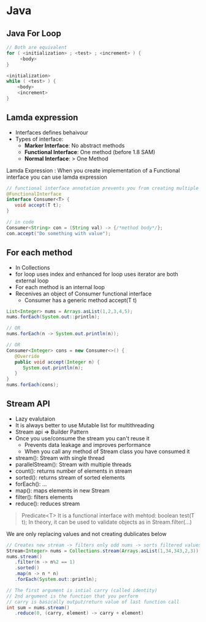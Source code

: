 # Java

## Java For Loop

```java
// Both are equivalent
for ( <initialization> ; <test> ; <increment> ) {
     <body>
}

<initialization>
while ( <test> ) {
    <body>
    <increment>
}
```

## Lamda expression

- Interfaces defines behaivour
- Types of interface:
  - __Marker Interface__: No abstract methods
  - __Functional Interface__: One method (before 1.8 SAM)
  - __Normal Interface__: > One Method

Lamda Expression
 : When you create implementation of a Functional interface you can use lamda expression

```java
// functional interface annotation prevents you from creating multiple mehtods in interfaces
@FunctionalInterface
interface Consumer<T> {
   void accept(T t);
}

// in code
Consumer<String> con = (String val) -> {/*method body*/};
con.accept("Do something with value");
```

## For each method

- In Collections
- for loop uses index and enhanced for loop uses iterator are both external loop
- For each method is an internal loop
- Recenives an object of Consumer functional interface
  - Consumer has a generic method accept(T t)

```java
List<Integer> nums = Arrays.asList(1,2,3,4,5);
nums.forEach(System.out::println);

// OR
nums.forEach(n -> System.out.println(n));

// OR
Consumer<Integer> cons = new Consumer<>() {
   @Override
   public void accept(Integer n) {
      System.out.println(n);
   }
}
nums.forEach(cons);
```

## Stream API

- Lazy evalutaion
- It is always better to use Mutable list for multithreading
- Stream api => Builder Pattern
- Once you use/consume the stream you can't reuse it
  - Prevents data leakage and improves performance
  - When you call any method of Stream class you have consumed it
- stream(): Stream with single thread
- parallelStream(): Stream with multiple threads
- count(): returns number of elements in stream
- sorted(): returns stream of sorted elements
- forEach(): ...
- map(): maps elements in new Stream
- filter(): filters elements
- reduce(): reduces stream

> Predicate\<T\>
> It is a functional interface with mehtod: boolean test(T t);
> In theory, it can be used to validate objects as in Stream.filter(...)

We are only replacing values and not creating dublicates below

```java
// Creates new stream -> filters only odd nums -> sorts filtered values -> squares the elements and then prints them
Stream<Integer> nums = Collections.stream(Arrays.asList(1,34,343,2,3));
nums.stream()
   .filter(n -> n%2 == 1)
   .sorted()
   .map(n -> n * n)
   .forEach(System.out::println);

// The first argument is intial carry (called identity)
// 2nd argument is the function that you perform
// carry is basically output/return value of last function call
int sum = nums.stream()
   .reduce(0, (carry, element) -> carry + element)
```
